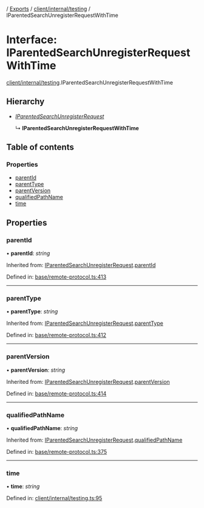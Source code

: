 [](../README.md) / [Exports](../modules.md) / [client/internal/testing](../modules/client_internal_testing.md) / IParentedSearchUnregisterRequestWithTime

# Interface: IParentedSearchUnregisterRequestWithTime

[client/internal/testing](../modules/client_internal_testing.md).IParentedSearchUnregisterRequestWithTime

## Hierarchy

* [*IParentedSearchUnregisterRequest*](base_remote_protocol.iparentedsearchunregisterrequest.md)

  ↳ **IParentedSearchUnregisterRequestWithTime**

## Table of contents

### Properties

- [parentId](client_internal_testing.iparentedsearchunregisterrequestwithtime.md#parentid)
- [parentType](client_internal_testing.iparentedsearchunregisterrequestwithtime.md#parenttype)
- [parentVersion](client_internal_testing.iparentedsearchunregisterrequestwithtime.md#parentversion)
- [qualifiedPathName](client_internal_testing.iparentedsearchunregisterrequestwithtime.md#qualifiedpathname)
- [time](client_internal_testing.iparentedsearchunregisterrequestwithtime.md#time)

## Properties

### parentId

• **parentId**: *string*

Inherited from: [IParentedSearchUnregisterRequest](base_remote_protocol.iparentedsearchunregisterrequest.md).[parentId](base_remote_protocol.iparentedsearchunregisterrequest.md#parentid)

Defined in: [base/remote-protocol.ts:413](https://github.com/onzag/itemize/blob/3efa2a4a/base/remote-protocol.ts#L413)

___

### parentType

• **parentType**: *string*

Inherited from: [IParentedSearchUnregisterRequest](base_remote_protocol.iparentedsearchunregisterrequest.md).[parentType](base_remote_protocol.iparentedsearchunregisterrequest.md#parenttype)

Defined in: [base/remote-protocol.ts:412](https://github.com/onzag/itemize/blob/3efa2a4a/base/remote-protocol.ts#L412)

___

### parentVersion

• **parentVersion**: *string*

Inherited from: [IParentedSearchUnregisterRequest](base_remote_protocol.iparentedsearchunregisterrequest.md).[parentVersion](base_remote_protocol.iparentedsearchunregisterrequest.md#parentversion)

Defined in: [base/remote-protocol.ts:414](https://github.com/onzag/itemize/blob/3efa2a4a/base/remote-protocol.ts#L414)

___

### qualifiedPathName

• **qualifiedPathName**: *string*

Inherited from: [IParentedSearchUnregisterRequest](base_remote_protocol.iparentedsearchunregisterrequest.md).[qualifiedPathName](base_remote_protocol.iparentedsearchunregisterrequest.md#qualifiedpathname)

Defined in: [base/remote-protocol.ts:375](https://github.com/onzag/itemize/blob/3efa2a4a/base/remote-protocol.ts#L375)

___

### time

• **time**: *string*

Defined in: [client/internal/testing.ts:95](https://github.com/onzag/itemize/blob/3efa2a4a/client/internal/testing.ts#L95)
